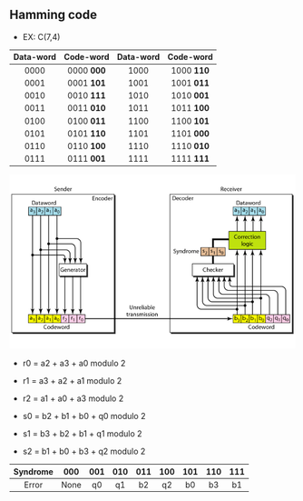 ## Hamming code
- EX: C(7,4)

|Data-word|Code-word|Data-word|Code-word|
|:----:|:----:|:----:|:----:|
|0000|0000 <b>000</b>|1000|1000 <b>110</b>|
|0001|0001 <b>101</b>|1001|1001 <b>011</b>|
|0010|0010 <b>111</b>|1010|1010 <b>001</b>|
|0011|0011 <b>010</b>|1011|1011 <b>100</b>|
|0100|0100 <b>011</b>|1100|1100 <b>101</b>|
|0101|0101 <b>110</b>|1101|1101 <b>000</b>|
|0110|0110 <b>100</b>|1110|1110 <b>010</b>|
|0111|0111 <b>001</b>|1111|1111 <b>111</b>|

![](fig/Hamming-code.png)

- r0 = a2 + a3 + a0  modulo 2
- r1 = a3 + a2 + a1  modulo 2
- r2 = a1 + a0 + a3  modulo 2

- s0 = b2 + b1 + b0 + q0 modulo 2
- s1 = b3 + b2 + b1 + q1 modulo 2
- s2 = b1 + b0 + b3 + q2 modulo 2

|Syndrome|000|001|010|011|100|101|110|111|
|:----:|:----:|:----:|:----:|:----:|:----:|:----:|:----:|:----:|
|Error|None|q0|q1|b2|q2|b0|b3|b1|
